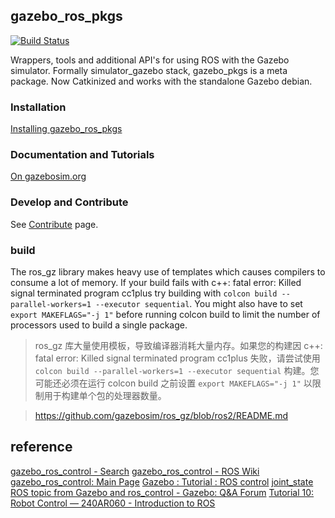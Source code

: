 ## gazebo_ros_pkgs

[![Build Status](http://build.ros.org/buildStatus/icon?job=Kpr__gazebo_ros_pkgs__ubuntu_xenial_amd64)](http://build.ros.org/job/Kpr__gazebo_ros_pkgs__ubuntu_xenial_amd64)

Wrappers, tools and additional API's for using ROS with the Gazebo simulator. Formally simulator_gazebo stack, gazebo_pkgs is a meta package. Now Catkinized and works with the standalone Gazebo debian.

### Installation

[Installing gazebo_ros_pkgs](http://gazebosim.org/tutorials?tut=ros2_installing&cat=connect_ros)

### Documentation and Tutorials

[On gazebosim.org](http://gazebosim.org/tutorials?cat=connect_ros)

### Develop and Contribute

See [Contribute](https://github.com/ros-simulation/gazebo_ros_pkgs/blob/ros2/CONTRIBUTING.md) page.

### build

The ros_gz library makes heavy use of templates which causes compilers to consume a lot of memory. If your build fails with c++: fatal error: Killed signal terminated program cc1plus try building with `colcon build --parallel-workers=1 --executor sequential`. You might also have to set `export MAKEFLAGS="-j 1"` before running colcon build to limit the number of processors used to build a single package.

> ros_gz 库大量使用模板，导致编译器消耗大量内存。如果您的构建因 c++: fatal error: Killed signal terminated program cc1plus 失败，请尝试使用 `colcon build --parallel-workers=1 --executor sequential` 构建。您可能还必须在运行 colcon build 之前设置 `export MAKEFLAGS="-j 1"` 以限制用于构建单个包的处理器数量。

> https://github.com/gazebosim/ros_gz/blob/ros2/README.md

## reference

[gazebo_ros_control - Search](https://www.bing.com/search?q=gazebo_ros_control&PC=U316&FPIG=0B29160E8E2C4E6E837A897E8AA1DAA2&first=11&FORM=PORE)
[gazebo_ros_control - ROS Wiki](http://wiki.ros.org/gazebo_ros_control)
[gazebo_ros_control: Main Page](https://docs.ros.org/en/indigo/api/gazebo_ros_control/html/index.html)
[Gazebo : Tutorial : ROS control](https://classic.gazebosim.org/tutorials?tut=ros_control)
[joint_state ROS topic from Gazebo and ros_control - Gazebo: Q&A Forum](https://answers.gazebosim.org/question/4205/joint_state-ros-topic-from-gazebo-and-ros_control/)
[Tutorial 10: Robot Control — 240AR060 - Introduction to ROS](https://sir.upc.edu/projects/rostutorials/10-gazebo_control_tutorial/index.html)
